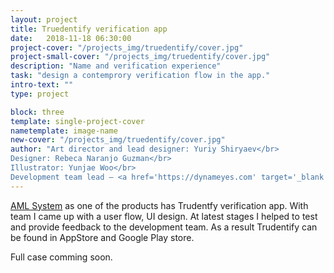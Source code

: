 ```yaml
---
layout: project
title: Truedentify verification app
date:   2018-11-18 06:30:00
project-cover: "/projects_img/truedentify/cover.jpg"
project-small-cover: "/projects_img/truedentify/cover.jpg"
description: "Name and verification experience"
task: "design a contemprory verification flow in the app."
intro-text: ""
type: project

block: three
template: single-project-cover
nametemplate: image-name
new-cover: "/projects_img/truedentify/cover.jpg"
author: "Art director and lead designer: Yuriy Shiryaev</br>
Designer: Rebeca Naranjo Guzman</br>
Illustrator: Yunjae Woo</br>
Development team lead – <a href='https://dynameyes.com' target='_blank'>Geronimo Matias</a>"
---
```




<a href="projects/2018-11-18-aml.html" target="_blacnk">AML System</a> as one of the products has Trudentfy verification app. With team I came up with a user flow, UI design. At latest stages I helped to test and provide feedback to the development team. As a result Trudentify can be found in AppStore and Google Play store.  

Full case comming soon.


